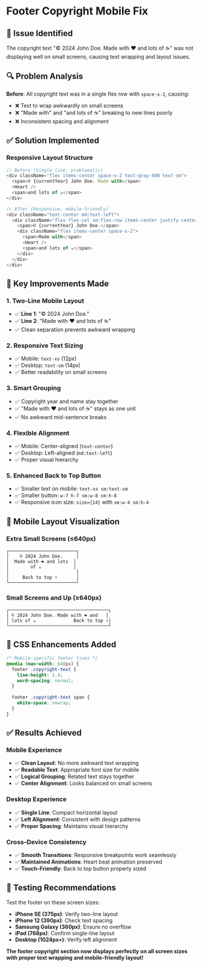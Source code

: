 # Footer Copyright Mobile Fix

## 🚨 **Issue Identified**
The copyright text "© 2024 John Doe. Made with ❤️ and lots of ☕" was not displaying well on small screens, causing text wrapping and layout issues.

## 🔍 **Problem Analysis**
**Before**: All copyright text was in a single flex row with `space-x-2`, causing:
- ❌ Text to wrap awkwardly on small screens
- ❌ "Made with" and "and lots of ☕" breaking to new lines poorly
- ❌ Inconsistent spacing and alignment

## ✅ **Solution Implemented**

### **Responsive Layout Structure**
```javascript
// Before (Single line, problematic)
<div className="flex items-center space-x-2 text-gray-400 text-sm">
  <span>© {currentYear} John Doe. Made with</span>
  <Heart />
  <span>and lots of ☕</span>
</div>

// After (Responsive, mobile-friendly)
<div className="text-center md:text-left">
  <div className="flex flex-col sm:flex-row items-center justify-center md:justify-start space-y-1 sm:space-y-0 sm:space-x-2 text-gray-400 text-xs sm:text-sm">
    <span>© {currentYear} John Doe.</span>
    <div className="flex items-center space-x-2">
      <span>Made with</span>
      <Heart />
      <span>and lots of ☕</span>
    </div>
  </div>
</div>
```

## 🎯 **Key Improvements Made**

### 1. **Two-Line Mobile Layout**
- ✅ **Line 1**: "© 2024 John Doe."
- ✅ **Line 2**: "Made with ❤️ and lots of ☕"
- ✅ Clean separation prevents awkward wrapping

### 2. **Responsive Text Sizing**
- ✅ Mobile: `text-xs` (12px)
- ✅ Desktop: `text-sm` (14px)
- ✅ Better readability on small screens

### 3. **Smart Grouping**
- ✅ Copyright year and name stay together
- ✅ "Made with ❤️ and lots of ☕" stays as one unit
- ✅ No awkward mid-sentence breaks

### 4. **Flexible Alignment**
- ✅ Mobile: Center-aligned (`text-center`)
- ✅ Desktop: Left-aligned (`md:text-left`)
- ✅ Proper visual hierarchy

### 5. **Enhanced Back to Top Button**
- ✅ Smaller text on mobile: `text-xs sm:text-sm`
- ✅ Smaller button: `w-7 h-7 sm:w-8 sm:h-8`
- ✅ Responsive icon size: `size={14}` with `sm:w-4 sm:h-4`

## 📱 **Mobile Layout Visualization**

### **Extra Small Screens (≤640px)**
```
┌─────────────────────────┐
│    © 2024 John Doe.     │
│  Made with ❤️ and lots  │
│        of ☕            │
│                         │
│     Back to top ↑       │
└─────────────────────────┘
```

### **Small Screens and Up (≥640px)**
```
┌─────────────────────────────────────┐
│ © 2024 John Doe. Made with ❤️ and   │
│ lots of ☕              Back to top ↑│
└─────────────────────────────────────┘
```

## 🎨 **CSS Enhancements Added**

```css
/* Mobile-specific footer fixes */
@media (max-width: 640px) {
  footer .copyright-text {
    line-height: 1.4;
    word-spacing: normal;
  }
  
  footer .copyright-text span {
    white-space: nowrap;
  }
}
```

## ✅ **Results Achieved**

### **Mobile Experience**
- ✅ **Clean Layout**: No more awkward text wrapping
- ✅ **Readable Text**: Appropriate font size for mobile
- ✅ **Logical Grouping**: Related text stays together
- ✅ **Center Alignment**: Looks balanced on small screens

### **Desktop Experience**
- ✅ **Single Line**: Compact horizontal layout
- ✅ **Left Alignment**: Consistent with design patterns
- ✅ **Proper Spacing**: Maintains visual hierarchy

### **Cross-Device Consistency**
- ✅ **Smooth Transitions**: Responsive breakpoints work seamlessly
- ✅ **Maintained Animations**: Heart beat animation preserved
- ✅ **Touch-Friendly**: Back to top button properly sized

## 🧪 **Testing Recommendations**

Test the footer on these screen sizes:
- **iPhone SE (375px)**: Verify two-line layout
- **iPhone 12 (390px)**: Check text spacing
- **Samsung Galaxy (360px)**: Ensure no overflow
- **iPad (768px)**: Confirm single-line layout
- **Desktop (1024px+)**: Verify left alignment

**The footer copyright section now displays perfectly on all screen sizes with proper text wrapping and mobile-friendly layout!**